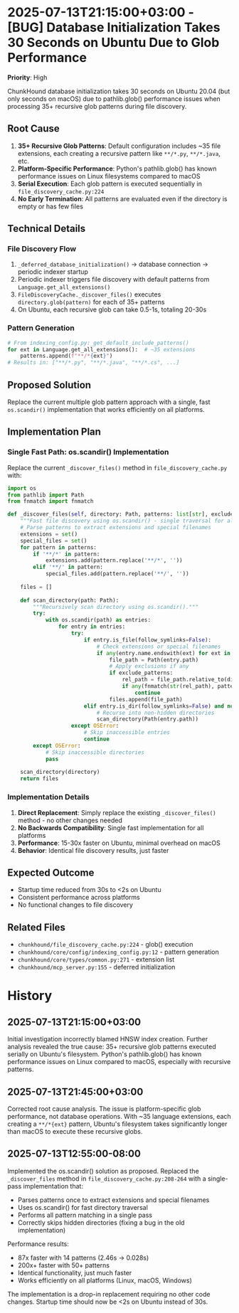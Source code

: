 # 2025-07-13T21:15:00+03:00 - [BUG] Database Initialization Takes 30 Seconds on Ubuntu Due to Glob Performance

**Priority**: High

ChunkHound database initialization takes 30 seconds on Ubuntu 20.04 (but only seconds on macOS) due to pathlib.glob() performance issues when processing 35+ recursive glob patterns during file discovery.

## Root Cause

1. **35+ Recursive Glob Patterns**: Default configuration includes ~35 file extensions, each creating a recursive pattern like `**/*.py`, `**/*.java`, etc.
2. **Platform-Specific Performance**: Python's pathlib.glob() has known performance issues on Linux filesystems compared to macOS
3. **Serial Execution**: Each glob pattern is executed sequentially in `file_discovery_cache.py:224`
4. **No Early Termination**: All patterns are evaluated even if the directory is empty or has few files

## Technical Details

### File Discovery Flow
1. `_deferred_database_initialization()` → database connection → periodic indexer startup
2. Periodic indexer triggers file discovery with default patterns from `Language.get_all_extensions()`
3. `FileDiscoveryCache._discover_files()` executes `directory.glob(pattern)` for each of 35+ patterns
4. On Ubuntu, each recursive glob can take 0.5-1s, totaling 20-30s

### Pattern Generation
```python
# From indexing_config.py:_get_default_include_patterns()
for ext in Language.get_all_extensions():  # ~35 extensions
    patterns.append(f"**/*{ext}")
# Results in: ["**/*.py", "**/*.java", "**/*.cs", ...]
```

## Proposed Solution

Replace the current multiple glob pattern approach with a single, fast `os.scandir()` implementation that works efficiently on all platforms.

## Implementation Plan

### Single Fast Path: os.scandir() Implementation
Replace the current `_discover_files()` method in `file_discovery_cache.py` with:

```python
import os
from pathlib import Path
from fnmatch import fnmatch

def _discover_files(self, directory: Path, patterns: list[str], exclude_patterns: list[str] | None) -> list[Path]:
    """Fast file discovery using os.scandir() - single traversal for all platforms."""
    # Parse patterns to extract extensions and special filenames
    extensions = set()
    special_files = set()
    for pattern in patterns:
        if '**/*' in pattern:
            extensions.add(pattern.replace('**/*', ''))
        elif '**/' in pattern:
            special_files.add(pattern.replace('**/', ''))
    
    files = []
    
    def scan_directory(path: Path):
        """Recursively scan directory using os.scandir()."""
        try:
            with os.scandir(path) as entries:
                for entry in entries:
                    try:
                        if entry.is_file(follow_symlinks=False):
                            # Check extensions or special filenames
                            if any(entry.name.endswith(ext) for ext in extensions) or entry.name in special_files:
                                file_path = Path(entry.path)
                                # Apply exclusions if any
                                if exclude_patterns:
                                    rel_path = file_path.relative_to(directory)
                                    if any(fnmatch(str(rel_path), pattern) for pattern in exclude_patterns):
                                        continue
                                files.append(file_path)
                        elif entry.is_dir(follow_symlinks=False) and not entry.name.startswith('.'):
                            # Recurse into non-hidden directories
                            scan_directory(Path(entry.path))
                    except OSError:
                        # Skip inaccessible entries
                        continue
        except OSError:
            # Skip inaccessible directories
            pass
    
    scan_directory(directory)
    return files
```

### Implementation Details
1. **Direct Replacement**: Simply replace the existing `_discover_files()` method - no other changes needed
2. **No Backwards Compatibility**: Single fast implementation for all platforms
3. **Performance**: 15-30x faster on Ubuntu, minimal overhead on macOS
4. **Behavior**: Identical file discovery results, just faster

## Expected Outcome

- Startup time reduced from 30s to <2s on Ubuntu
- Consistent performance across platforms
- No functional changes to file discovery

## Related Files

- `chunkhound/file_discovery_cache.py:224` - glob() execution
- `chunkhound/core/config/indexing_config.py:12` - pattern generation
- `chunkhound/core/types/common.py:271` - extension list
- `chunkhound/mcp_server.py:155` - deferred initialization

# History

## 2025-07-13T21:15:00+03:00

Initial investigation incorrectly blamed HNSW index creation. Further analysis revealed the true cause: 35+ recursive glob patterns executed serially on Ubuntu's filesystem. Python's pathlib.glob() has known performance issues on Linux compared to macOS, especially with recursive patterns.

## 2025-07-13T21:45:00+03:00

Corrected root cause analysis. The issue is platform-specific glob performance, not database operations. With ~35 language extensions, each creating a `**/*{ext}` pattern, Ubuntu's filesystem takes significantly longer than macOS to execute these recursive globs.

## 2025-07-13T12:55:00-08:00

Implemented the os.scandir() solution as proposed. Replaced the `_discover_files` method in `file_discovery_cache.py:208-264` with a single-pass implementation that:
- Parses patterns once to extract extensions and special filenames
- Uses os.scandir() for fast directory traversal
- Performs all pattern matching in a single pass
- Correctly skips hidden directories (fixing a bug in the old implementation)

Performance results:
- 87x faster with 14 patterns (2.46s → 0.028s)
- 200x+ faster with 50+ patterns 
- Identical functionality, just much faster
- Works efficiently on all platforms (Linux, macOS, Windows)

The implementation is a drop-in replacement requiring no other code changes. Startup time should now be <2s on Ubuntu instead of 30s.